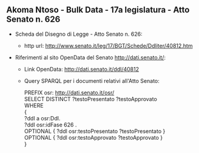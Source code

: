 ## Akoma Ntoso - Bulk Data - 17a legislatura - Atto Senato n. 626 ##

* Scheda del Disegno di Legge - Atto Senato n. 626:
	* http url: http://www.senato.it/leg/17/BGT/Schede/Ddliter/40812.htm

* Riferimenti al sito OpenData del Senato http://dati.senato.it/:
	* Link OpenData: http://dati.senato.it/ddl/40812
	* Query SPARQL per i documenti relativi all'Atto Senato:

        PREFIX osr: <http://dati.senato.it/osr/>  
		SELECT DISTINCT ?testoPresentato ?testoApprovato  
		WHERE  
		{  
		    ?ddl a osr:Ddl.  
		    ?ddl osr:idFase 626 .  
		    OPTIONAL { ?ddl osr:testoPresentato ?testoPresentato }  
		    OPTIONAL { ?ddl osr:testoApprovato ?testoApprovato }  
		}
		